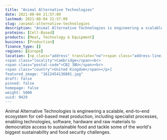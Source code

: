 ```yaml
---
title: "Animal Alternative Technologies"
date: 2021-08-04 21:57:09
lastmod: 2021-08-04 21:57:09
slug: /animal-alternative-technologies
description: "Animal Alternative Technologies is engineering a scalable, end-to-end ecosystem for cell-based meat production, including specialist processes, enabling technologies, software, hardware and raw materials to democratize access to sustainable food and tackle some of the world's biggest sustainability and food security challenges."
proteins: [Cell-Based]
products: [Meat, Technology & Equipment]
business: [Production]
finance_type: []
regions: [Europe]
location: [<p class="address" translate="no"><span class="address-line1">Saint Andrew's Street</span><br>
<span class="locality">Cambridge</span><br>
<span class="postal-code">CB2 3BU</span><br>
<span class="country">United Kingdom</span></p>]
featured_image: "1612454136801.jpg"
draft: false
pinned: false
homepage: false
weight: 5000
uuid: 9429
---
```

<p>Animal Alternative Technologies is engineering a scalable, end-to-end ecosystem for cell-based meat production, including specialist processes, enabling technologies, software, hardware and raw materials to democratize access to sustainable food and tackle some of the world's biggest sustainability and food security challenges.</p>
